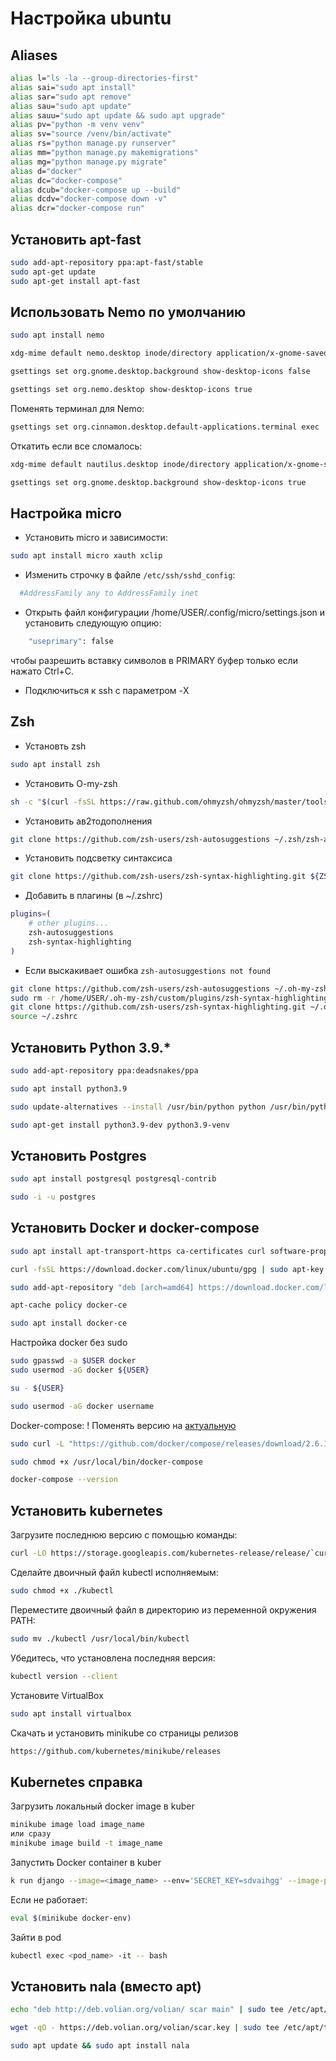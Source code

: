 # Настройка ubuntu

## Aliases
```sh
alias l="ls -la --group-directories-first"
alias sai="sudo apt install"
alias sar="sudo apt remove"
alias sau="sudo apt update"
alias sauu="sudo apt update && sudo apt upgrade"
alias pv="python -m venv venv"
alias sv="source /venv/bin/activate"
alias rs="python manage.py runserver"
alias mm="python manage.py makemigrations"
alias mg="python manage.py migrate"
alias d="docker"
alias dc="docker-compose"
alias dcub="docker-compose up --build"
alias dcdv="docker-compose down -v"
alias dcr="docker-compose run"
```


## Установить apt-fast

```sh
sudo add-apt-repository ppa:apt-fast/stable
sudo apt-get update
sudo apt-get install apt-fast
```

## Использовать Nemo по умолчанию
```sh
sudo apt install nemo

xdg-mime default nemo.desktop inode/directory application/x-gnome-saved-search

gsettings set org.gnome.desktop.background show-desktop-icons false

gsettings set org.nemo.desktop show-desktop-icons true
```

Поменять терминал для Nemo:
```sh
gsettings set org.cinnamon.desktop.default-applications.terminal exec 'TERMINAL'
```

Откатить если все сломалось:
```sh
xdg-mime default nautilus.desktop inode/directory application/x-gnome-saved-search

gsettings set org.gnome.desktop.background show-desktop-icons true
```

## Настройка micro

- Установить micro и зависимости:

```sh
sudo apt install micro xauth xclip
```

- Изменить строчку в файле `/etc/ssh/sshd_config`:

```sh
  #AddressFamily any to AddressFamily inet
```

- Открыть файл конфигурации /home/USER/.config/micro/settings.json и установить следующую опцию:

```sh
    "useprimary": false
```

чтобы разрешить вставку символов в PRIMARY буфер только если нажато Ctrl+C.

- Подключиться к ssh с параметром -X


## Zsh

- Установть zsh

```sh
sudo apt install zsh
```
- Установить O-my-zsh
```sh
sh -c "$(curl -fsSL https://raw.github.com/ohmyzsh/ohmyzsh/master/tools/install.sh)"
```
- Установить ав2тодополнения
```sh
git clone https://github.com/zsh-users/zsh-autosuggestions ~/.zsh/zsh-autosuggestions
```

- Установить подсветку синтаксиса
```sh
git clone https://github.com/zsh-users/zsh-syntax-highlighting.git ${ZSH_CUSTOM:-~/.oh-my-zsh/custom}/plugins/zsh-syntax-highlighting
```

- Добавить в плагины (в ~/.zshrc)

```sh
plugins=(
    # other plugins...
    zsh-autosuggestions
    zsh-syntax-highlighting
)
```

- Если выскакивает ошибка `zsh-autosuggestions not found`
```sh
git clone https://github.com/zsh-users/zsh-autosuggestions ~/.oh-my-zsh/custom/plugins/zsh-autosuggestions
sudo rm -r /home/USER/.oh-my-zsh/custom/plugins/zsh-syntax-highlighting
git clone https://github.com/zsh-users/zsh-syntax-highlighting.git ~/.oh-my-zsh/custom/plugins/zsh-syntax-highlighting
source ~/.zshrc
```


## Установить Python 3.9.*

```sh
sudo add-apt-repository ppa:deadsnakes/ppa

sudo apt install python3.9

sudo update-alternatives --install /usr/bin/python python /usr/bin/python3.9 1

sudo apt-get install python3.9-dev python3.9-venv
```


## Установить Postgres

```sh
sudo apt install postgresql postgresql-contrib

sudo -i -u postgres
```

## Установить Docker и docker-compose
```sh
sudo apt install apt-transport-https ca-certificates curl software-properties-common

curl -fsSL https://download.docker.com/linux/ubuntu/gpg | sudo apt-key add -

sudo add-apt-repository "deb [arch=amd64] https://download.docker.com/linux/ubuntu focal stable"

apt-cache policy docker-ce

sudo apt install docker-ce
```

Настройка docker без sudo
```sh
sudo gpasswd -a $USER docker
sudo usermod -aG docker ${USER}

su - ${USER}

sudo usermod -aG docker username
```

Docker-compose:
! Поменять версию на [актуальную](https://github.com/docker/compose/releases)
```sh
sudo curl -L "https://github.com/docker/compose/releases/download/2.6.1/docker-compose-$(uname -s)-$(uname -m)" -o /usr/local/bin/docker-compose

sudo chmod +x /usr/local/bin/docker-compose

docker-compose --version
```
## Установить kubernetes

Загрузите последнюю версию с помощью команды:
```sh
curl -LO https://storage.googleapis.com/kubernetes-release/release/`curl -s https://storage.googleapis.com/kubernetes-release/release/stable.txt`/bin/linux/amd64/kubectl
```

Сделайте двоичный файл kubectl исполняемым:
```sh
sudo chmod +x ./kubectl
```

Переместите двоичный файл в директорию из переменной окружения PATH:
```sh
sudo mv ./kubectl /usr/local/bin/kubectl
```

Убедитесь, что установлена последняя версия:
```sh
kubectl version --client
```

Установите VirtualBox
```sh
sudo apt install virtualbox
```

Скачать и установить minikube со страницы релизов
```sh
https://github.com/kubernetes/minikube/releases
```

## Kubernetes справка
Загрузить локальный docker image в kuber
```sh
minikube image load image_name
или сразу
minikube image build -t image_name
```

Запустить Docker container в kuber
```sh
k run django --image=<image_name> --env='SECRET_KEY=sdvaihgg' --image-pull-policy='IfNotPresent' --port=8082
```
Если не работает:
```sh
eval $(minikube docker-env)
```



Зайти в pod
```sh
kubectl exec <pod_name> -it -- bash
```

## Установить nala (вместо apt)
```sh
echo "deb http://deb.volian.org/volian/ scar main" | sudo tee /etc/apt/sources.list.d/volian-archive-scar-unstable.list

wget -qO - https://deb.volian.org/volian/scar.key | sudo tee /etc/apt/trusted.gpg.d/volian-archive-scar-unstable.gpg > /dev/null

sudo apt update && sudo apt install nala
```
